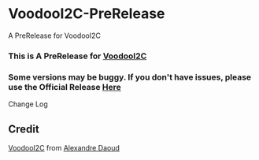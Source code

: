 # VoodooI2C-PreRelease
A PreRelease for VoodooI2C

### This is A PreRelease for [VoodooI2C](https://github.com/alexandred/VoodooI2C)

### Some versions may be buggy. If you don't have issues, please use the **Official Release** [Here](https://github.com/alexandred/VoodooI2C/releases)

Change Log

## Credit
[VoodooI2C](https://github.com/alexandred/VoodooI2C) from [Alexandre Daoud](https://github.com/alexandred)
